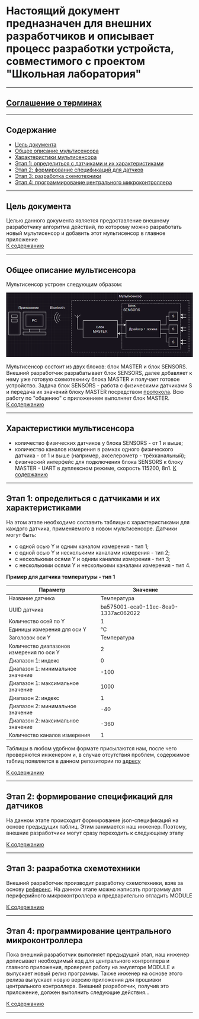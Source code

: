 # Настоящий документ предназначен для внешних разработчиков и описывает процесс разработки устройста, совместимого с проектом "Школьная лаборатория"
***
## [Соглашение о терминах](/terms-convention.md)
***
## Содержание
* [Цель документа](#цель-документа)
* [Общее описание мультисенсора](#общее-описание-мультисенсора)
* [Характеристики мультисенсора](#характеристики-мультисенсора)
* [Этап 1: определиться с датчиками и их характеристиками](#этап-1-определиться-с-датчиками-и-их-характеристиками)
* [Этап 2: формирование спецификаций для датчков](#этап-2-формирование-спецификаций-для-датчиков)
* [Этап 3: разработка схемотехники](#этап-3-разработка-схемотехники)
* [Этап 4: программирование центрального микроконтроллера](#этап-4-программирование-центрального-микроконтроллера)
***
## Цель документа
Целью данного документа является предоставление внешнему разработчику алгоритма действий, по которому можно разработать новый мультисенсор и добавить этот мультисенсор в главное приложение  
[К содержанию](#содержание)
***
## Общее описание мультисенсора
Мультисенсор устроен следующим образом:  
<p align="center">
  <img src="/related-documents/diagrams/device-block-diagram.png">
</p>

Мультисенсор состоит из двух блоков: блок MASTER и блок SENSORS. Внешний разработчик разрабатывает блок SENSORS, далее добавляет к нему уже готовую схемотехнику блока MASTER и получает готовое устройство. Задача блок SENSORS - работа с физическими датчиками S и передача их значений блоку MASTER посредством [протокола](/protocol-description.md). Всю работу по "общению" с приложением выполняет блок MASTER.  
[К содержанию](#содержание)
***
## Характеристики мультисенсора
* количество физических датчиков у блока SENSORS - от 1 и выше;
* количество каналов измерения в рамках одного физического датчика - от 1 и выше (например, акселерометр - трёхканальный);
* физический интерфейс для подключения блока SENSORS к блоку MASTER - UART в дуплексном режиме, скорость 115200, 8n1. 
[К содержанию](#содержание)
***
## Этап 1: определиться с датчиками и их характеристиками
На этом этапе необходимо составить таблицы с характеристиками для каждого датчика, применяемого в новом мультисенсоре. Датчики могут быть:
* с одной осью Y и одним каналом измерения - тип 1;
* с одной осью Y и несколькими каналами измерения - тип 2;
* с несколькими осями Y и одним каналом измерения  - тип 3;
* с несколькими осями Y и несколькими каналами измерения - тип 4.

**Пример для датчика температуры - тип 1**

| Параметр                                 | Значение                             | 
|------------------------------------------|--------------------------------------|
| Название датчика                         | Температура                          |
| UUID датчика                             | ba575001-eca0-11ec-8ea0-1337ac062022 |
| Количество осей по Y                     | 1                                    |
| Единицы измерения для оси Y              | °C                                   |
| Заголовок оси Y                          | Температура                          |
| Количество диапазонов измерения по оси Y | 2                                    |
| Диапазон 1: индекс                       | 0                                    |
| Диапазон 1: минимальное значение         | -100                                 |
| Диапазон 1: максимальное значение        | 1000                                 |
| Диапазон 2: индекс                       | 1                                    |
| Диапазон 2: минимальное значение         | -40                                  |
| Диапазон 2: максимальное значение        | -360                                 |
| Количество каналов измерения             | 1                                    |

Таблицы в любом удобном формате присылаются нам, после чего проверяются инженером и, в случае отсутствия проблем, содержимое таблиц появляется в данном репозитории по [адресу](/sensor-parameter-tables)  

[К содержанию](#содержание)
***
## Этап 2: формирование спецификаций для датчиков
На данном этапе происходит формирование json-спецификаций на основе предыдущих таблиц. Этим занимается наш инженер. Поэтому, внешние разработчики могут сразу переходить к следующему этапу

[К содержанию](#содержание)
***
## Этап 3: разработка схемотехники
Внешний разработчик производит разработку схемотехники, взяв за основу [референс](/circuit-design-requirements.md). На данном этапе можно написать программу для периферийного микроконтроллера и предварительно отладить MODULE

[К содержанию](#содержание)
***
## Этап 4: программирование центрального микроконтроллера
Пока внешний разработчик выполняет предыдущий этап, наш инженер дописывает необходимый код для центрального контроллера и главного приложения, проверяет работу на эмуляторе MODULE и выпускает новый релиз программы. Также инженер на основе этого релиза выпускает новую версию приложения для прошивки центрального контроллера. Внешний разработчик, получив это приложение, должен выполнить следующие действия...


[К содержанию](#содержание)
***
